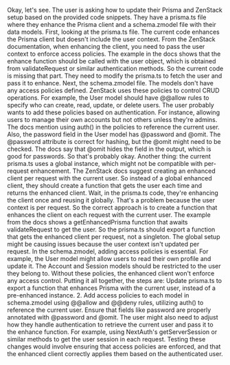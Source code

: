 Okay, let's see. The user is asking how to update their Prisma and ZenStack setup based on the provided code snippets. They have a prisma.ts file where they enhance the Prisma client and a schema.zmodel file with their data models.
First, looking at the prisma.ts file. The current code enhances the Prisma client but doesn't include the user context. From the ZenStack documentation, when enhancing the client, you need to pass the user context to enforce access policies. The example in the docs shows that the enhance function should be called with the user object, which is obtained from validateRequest or similar authentication methods. So the current code is missing that part. They need to modify the prisma.ts to fetch the user and pass it to enhance.
Next, the schema.zmodel file. The models don't have any access policies defined. ZenStack uses these policies to control CRUD operations. For example, the User model should have @@allow rules to specify who can create, read, update, or delete users. The user probably wants to add these policies based on authentication. For instance, allowing users to manage their own accounts but not others unless they're admins. The docs mention using auth() in the policies to reference the current user.
Also, the password field in the User model has @password and @omit. The @password attribute is correct for hashing, but the @omit might need to be checked. The docs say that @omit hides the field in the output, which is good for passwords. So that's probably okay.
Another thing: the current prisma.ts uses a global instance, which might not be compatible with per-request enhancement. The ZenStack docs suggest creating an enhanced client per request with the current user. So instead of a global enhanced client, they should create a function that gets the user each time and returns the enhanced client.
Wait, in the prisma.ts code, they're enhancing the client once and reusing it globally. That's a problem because the user context is per request. So the correct approach is to create a function that enhances the client on each request with the current user. The example from the docs shows a getEnhancedPrisma function that awaits validateRequest to get the user.
So the prisma.ts should export a function that gets the enhanced client per request, not a singleton. The global setup might be causing issues because the user context isn't updated per request.
In the schema.zmodel, adding access policies is essential. For example, the User model might allow users to read their own profile and update it. The Account and Session models should be restricted to the user they belong to. Without these policies, the enhanced client won't enforce any access control.
Putting it all together, the steps are:
Update prisma.ts to export a function that enhances Prisma with the current user, instead of a pre-enhanced instance.
2. Add access policies to each model in schema.zmodel using @@allow and @@deny rules, utilizing auth() to reference the current user.
Ensure that fields like password are properly annotated with @password and @omit.
The user might also need to adjust how they handle authentication to retrieve the current user and pass it to the enhance function. For example, using NextAuth's getServerSession or similar methods to get the user session in each request.
Testing these changes would involve ensuring that access policies are enforced, and that the enhanced client correctly applies them based on the authenticated user.